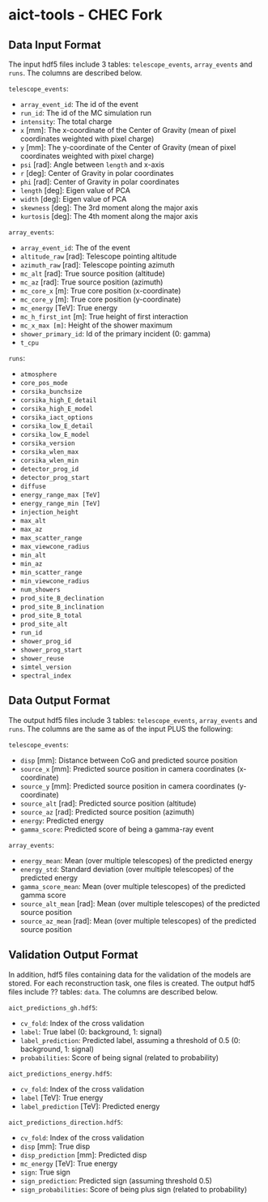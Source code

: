# aict-tools - CHEC Fork

## Data Input Format

The input hdf5 files include 3 tables: `telescope_events`, `array_events` and `runs`. The columns are described below.

`telescope_events`:
- `array_event_id`: The id of the event
- `run_id`: The id of the MC simulation run
- `intensity`: The total charge
- `x` [mm]: The x-coordinate of the Center of Gravity (mean of pixel coordinates weighted with pixel charge)
- `y` [mm]: The y-coordinate of the Center of Gravity (mean of pixel coordinates weighted with pixel charge)
- `psi` [rad]: Angle between `length` and x-axis
- `r` [deg]: Center of Gravity in polar coordinates
- `phi` [rad]: Center of Gravity in polar coordinates
- `length` [deg]: Eigen value of PCA
- `width` [deg]: Eigen value of PCA
- `skewness` [deg]: The 3rd moment along the major axis
- `kurtosis` [deg]: The 4th moment along the major axis


`array_events`:
- `array_event_id`: The  of the event
- `altitude_raw` [rad]: Telescope pointing altitude
- `azimuth_raw` [rad]: Telescope pointing azimuth
- `mc_alt` [rad]: True source position (altitude)
- `mc_az` [rad]: True source position (azimuth)
- `mc_core_x` [m]: True core position (x-coordinate)
- `mc_core_y` [m]: True core position (y-coordinate)
- `mc_energy` [TeV]: True energy
- `mc_h_first_int` [m]: True height of first interaction
- `mc_x_max [m]`: Height of the shower maximum
- `shower_primary_id`: Id of the primary incident (0: gamma)
- `t_cpu`

`runs`:
- `atmosphere`
- `core_pos_mode`
- `corsika_bunchsize`
- `corsika_high_E_detail`
- `corsika_high_E_model`
- `corsika_iact_options`
- `corsika_low_E_detail`
- `corsika_low_E_model`
- `corsika_version`
- `corsika_wlen_max`
- `corsika_wlen_min`
- `detector_prog_id`
- `detector_prog_start`
- `diffuse`
- `energy_range_max [TeV]`
- `energy_range_min [TeV]`
- `injection_height`
- `max_alt`
- `max_az`
- `max_scatter_range`
- `max_viewcone_radius`
- `min_alt`
- `min_az`
- `min_scatter_range`
- `min_viewcone_radius`
- `num_showers`
- `prod_site_B_declination`
- `prod_site_B_inclination`
- `prod_site_B_total`
- `prod_site_alt`
- `run_id`
- `shower_prog_id`
- `shower_prog_start`
- `shower_reuse`
- `simtel_version`
- `spectral_index`


## Data Output Format

The output hdf5 files include 3 tables: `telescope_events`, `array_events` and `runs`. The columns are the same as of the input PLUS the following:

`telescope_events`:
- `disp` [mm]: Distance between CoG and predicted source position
- `source_x` [mm]: Predicted source position in camera coordinates (x-coordinate)
- `source_y` [mm]: Predicted source position in camera coordinates (y-coordinate)
- `source_alt` [rad]: Predicted source position (altitude)
- `source_az` [rad]: Predicted source position (azimuth)
- `energy`: Predicted energy
- `gamma_score`: Predicted score of being a gamma-ray event


`array_events`:
- `energy_mean`: Mean (over multiple telescopes) of the predicted energy
- `energy_std`: Standard deviation (over multiple telescopes) of the predicted energy
- `gamma_score_mean`: Mean (over multiple telescopes) of the predicted gamma score
- `source_alt_mean` [rad]: Mean (over multiple telescopes) of the predicted source position
- `source_az_mean` [rad]: Mean (over multiple telescopes) of the predicted source position

## Validation Output Format

In addition, hdf5 files containing data for the validation of the models are stored. For each reconstruction task, one files is created.
The output hdf5 files include ?? tables: `data`. The columns are described below.

`aict_predictions_gh.hdf5`:
- `cv_fold`: Index of the cross validation
- `label`: True label (0: background, 1: signal)
- `label_prediction`: Predicted label, assuming a threshold of 0.5 (0: background, 1: signal)
- `probabilities`: Score of being signal (related to probability)

`aict_predictions_energy.hdf5`:
- `cv_fold`: Index of the cross validation
- `label` [TeV]: True energy
- `label_prediction` [TeV]: Predicted energy

`aict_predictions_direction.hdf5`:
- `cv_fold`: Index of the cross validation
- `disp` [mm]: True disp
- `disp_prediction` [mm]: Predicted disp
- `mc_energy` [TeV]: True energy
- `sign`: True sign
- `sign_prediction`: Predicted sign (assuming threshold 0.5)
- `sign_probabilities`: Score of being plus sign (related to probability)

